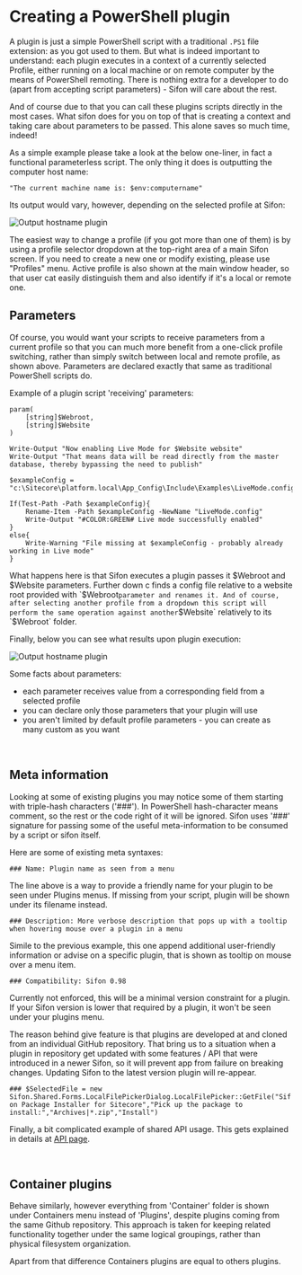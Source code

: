 # Creating a PowerShell plugin

A plugin is just a simple PowerShell script with a traditional `.PS1` file extension: as you got used to them. 
But what is indeed important to understand: each plugin executes in a context of a currently selected Profile, either running on a local machine or on remote computer by the means of PowerShell remoting. There is nothing extra for a developer to do (apart from accepting script parameters) - Sifon will care about the rest.

And of course due to that you can call these plugins scripts directly in the most cases. What sifon does for you on top of that is creating a context and taking care about parameters to be passed. This alone saves so much time, indeed!

As a simple example please take a look at the below one-liner, in fact a functional parameterless script. The only thing it does is outputting the computer host name: 

`"The current machine name is: $env:computername"`

Its output would vary, however, depending on the selected profile at Sifon:

![Output hostname plugin](https://raw.githubusercontent.com/wiki/MartinMiles/Sifon/img/Plugins/OutputHostname.png "Output hostname plugin") 

The easiest way to change a profile (if you got more than one of them) is by using a profile selector dropdown at the top-right area of a main Sifon screen. If you need to create a new one or modify existing, please use "Profiles" menu. Active profile is also shown at the main window header, so that user cat easily distinguish them and also identify if it's a local or remote one.


## Parameters

Of course, you would want your scripts to receive parameters from a current profile so that you can much more benefit from a one-click profile switching, rather than simply switch between local and remote profile, as shown above. Parameters are declared exactly that same as traditional PowerShell scripts do.

Example of a plugin script 'receiving' parameters:

``` 
param(
	[string]$Webroot,
    [string]$Website
)

Write-Output "Now enabling Live Mode for $Website website"
Write-Output "That means data will be read directly from the master database, thereby bypassing the need to publish"

$exampleConfig = "c:\Sitecore\platform.local\App_Config\Include\Examples\LiveMode.config.example"

If(Test-Path -Path $exampleConfig){
    Rename-Item -Path $exampleConfig -NewName "LiveMode.config"
    Write-Output "#COLOR:GREEN# Live mode successfully enabled"
}
else{
    Write-Warning "File missing at $exampleConfig - probably already working in Live mode"
}
```

What happens here is that Sifon executes a plugin passes it $Webroot and $Website parameters. Further down c finds a config file relative to a website root provided with `$Webroot` parameter and renames it. And of course, after selecting another profile from a dropdown this script will perform the same operation against another `$Website` relatively to its `$Webroot` folder.

Finally, below you can see what results upon plugin execution:

![Output hostname plugin](https://raw.githubusercontent.com/wiki/MartinMiles/Sifon/img/Plugins/LiveMode.png "Output hostname plugin") 



Some facts about parameters:
- each parameter receives value from a corresponding field from a selected profile
- you can declare only those parameters that your plugin will use
- you aren't limited by default profile parameters - you can create as many custom as you want



<br/>

## Meta information

Looking at some of existing plugins you may notice some of them starting with triple-hash characters ('###'). In PowerShell hash-character means comment, so the rest or the code right of it will be ignored. Sifon uses '###' signature for passing some of the useful meta-information to be consumed by a script or sifon itself.

Here are some of existing meta syntaxes:

`### Name: Plugin name as seen from a menu`

The line above is a way to provide a friendly name for your plugin to be seen under Plugins menus. If missing from your script, plugin will be shown under its filename instead.

`### Description: More verbose description that pops up with a tooltip when hovering mouse over a plugin in a menu`

Simile to the previous example, this one append additional user-friendly information or advise on a specific plugin, that is shown as tooltip on mouse over a menu item.

`### Compatibility: Sifon 0.98`

Currently not enforced, this will be a minimal version constraint for a plugin. If your Sifon version is lower that required by a plugin, it won't be seen under your plugins menu.

The reason behind give feature is that plugins are developed at and cloned from an individual GitHub repository. That bring us to a situation when a plugin in repository get updated with some features / API that were introduced in a newer Sifon, so it will prevent app from failure on breaking changes. Updating Sifon to the latest version plugin will re-appear.

`### $SelectedFile = new Sifon.Shared.Forms.LocalFilePickerDialog.LocalFilePicker::GetFile("Sifon Package Installer for Sitecore","Pick up the package to install:","Archives|*.zip","Install")`

Finally, a bit complicated example of shared API usage. This gets explained in details at [API page](/API.md "API page").


<br/>

## Container plugins

Behave similarly, however everything from 'Container' folder is shown under Containers menu instead of 'Plugins', despite plugins coming from the same Github repository. This approach is taken for keeping related functionality together under the same logical groupings, rather than physical filesystem organization.

Apart from that difference Containers plugins are equal to others plugins.